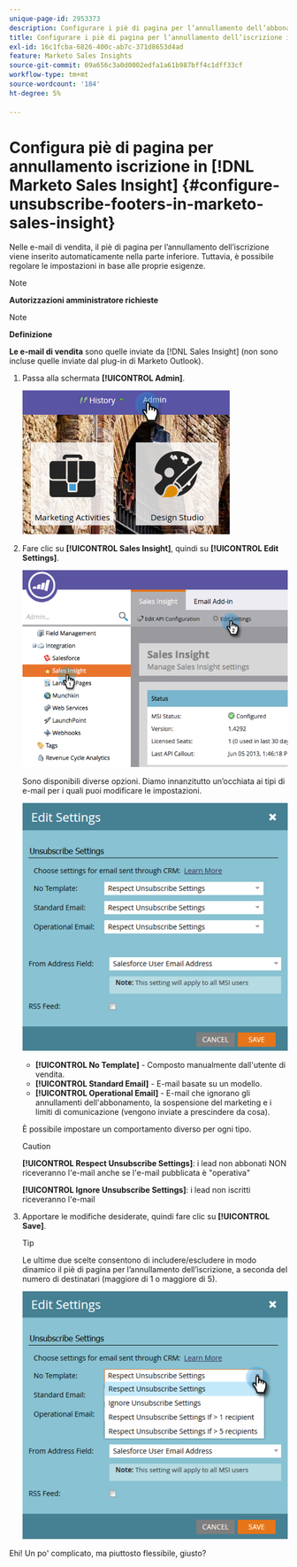 ```yaml
---
unique-page-id: 2953373
description: Configurare i piè di pagina per l’annullamento dell’abbonamento in Marketo Sales Insight - Documenti Marketo - Documentazione del prodotto
title: Configurare i piè di pagina per l’annullamento dell’iscrizione in Marketo Sales Insight
exl-id: 16c1fcba-6826-400c-ab7c-371d8653d4ad
feature: Marketo Sales Insights
source-git-commit: 09a656c3a0d0002edfa1a61b987bff4c1dff33cf
workflow-type: tm+mt
source-wordcount: '184'
ht-degree: 5%

---
```


# Configura piè di pagina per annullamento iscrizione in [!DNL Marketo Sales Insight] {#configure-unsubscribe-footers-in-marketo-sales-insight}

Nelle e-mail di vendita, il piè di pagina per l’annullamento dell’iscrizione viene inserito automaticamente nella parte inferiore. Tuttavia, è possibile regolare le impostazioni in base alle proprie esigenze.

>[!NOTE]
>
>**Autorizzazioni amministratore richieste**

>[!NOTE]
>
>**Definizione**
>
>**Le e-mail di vendita** sono quelle inviate da [!DNL Sales Insight] (non sono incluse quelle inviate dal plug-in di Marketo Outlook).

1. Passa alla schermata **[!UICONTROL Admin]**.

   ![](assets/one-1.png)

1. Fare clic su **[!UICONTROL Sales Insight]**, quindi su **[!UICONTROL Edit Settings]**.

   ![](assets/two-1.png)

   Sono disponibili diverse opzioni. Diamo innanzitutto un’occhiata ai tipi di e-mail per i quali puoi modificare le impostazioni.

   ![](assets/three-1.png)

   * **[!UICONTROL No Template]** - Composto manualmente dall&#39;utente di vendita.
   * **[!UICONTROL Standard Email]** - E-mail basate su un modello.
   * **[!UICONTROL Operational Email]** - E-mail che ignorano gli annullamenti dell&#39;abbonamento, la sospensione del marketing e i limiti di comunicazione (vengono inviate a prescindere da cosa).

   È possibile impostare un comportamento diverso per ogni tipo.

   >[!CAUTION]
   >
   >**[!UICONTROL Respect Unsubscribe Settings]**: i lead non abbonati NON riceveranno l&#39;e-mail anche se l&#39;e-mail pubblicata è &quot;operativa&quot;
   >
   >**[!UICONTROL Ignore Unsubscribe Settings]**: i lead non iscritti riceveranno l&#39;e-mail

1. Apportare le modifiche desiderate, quindi fare clic su **[!UICONTROL Save]**.

   >[!TIP]
   >
   >Le ultime due scelte consentono di includere/escludere in modo dinamico il piè di pagina per l’annullamento dell’iscrizione, a seconda del numero di destinatari (maggiore di 1 o maggiore di 5).

   ![](assets/four-1.png)

Ehi! Un po&#39; complicato, ma piuttosto flessibile, giusto?
